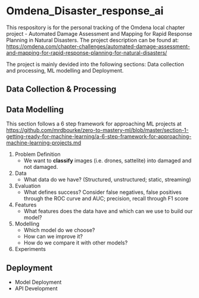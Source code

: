 # Omdena_Disaster_response_ai

This respository is for the personal tracking of the Omdena local chapter project - Automated Damage Assessment and Mapping for Rapid Response Planning in Natural Disasters. The project description can be found at: https://omdena.com/chapter-challenges/automated-damage-assessment-and-mapping-for-rapid-response-planning-for-natural-disasters/ 

The project is mainly devided into the following sections: Data collection and processing, ML modelling and Deployment. 

## Data Collection & Processing

## Data Modelling
This section follows a 6 step framework for approaching ML projects at https://github.com/mrdbourke/zero-to-mastery-ml/blob/master/section-1-getting-ready-for-machine-learning/a-6-step-framework-for-approaching-machine-learning-projects.md 

1. Problem Definition
   - We want to **classify** images (i.e. drones, sattelite) into damaged and not damaged.
2. Data
   - What data do we have? (Structured, unstructured; static, streaming)
3. Evaluation
   - What defines success? Consider false negatives, false positives through the ROC curve and AUC; precision, recall through F1 score
4. Features
   - What features does the data have and which can we use to build our model?
5. Modelling
   - Which model do we choose?
   - How can we improve it?
   - How do we compare it with other models?
6. Experiments

## Deployment
- Model Deployment
- API Development 
